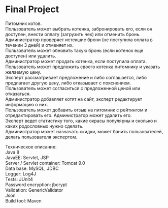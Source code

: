 # Final Project

Питомник котов.  
Пользователь может выбрать котенка, забронировать его, если он доступен, внести оплату (загрузить чек) или отменить бронь.  
Администратор проверяет истекшие брони (не поступила оплата в течении 3 дней) и отменяет их.   
Пользователь может обновить такую бронь (если котенок еще доступен) или удалить.  
Администратор может продать котенка, если поступила оплата.  
Пользователь может предложить своего котенка питомнику и указать желаемую цену.  
Эксперт рассматривает предложение и либо соглашается, либо предлагает другую цену, либо отказывает с пояснением.  
Пользователь может согласиться с предложенной ценой или отказаться.  
Администратор добавляет котят на сайт, эксперт редактирует информацию о них.  
Пользователь может добавить отзыв на питомник с рейтингом и отредактировать его. Администратор может удалить его.  
Эксперт ведет статистику того, какие окрасы популярны и сколько и каких родословных нужно сделать.  
Администратор может назначать скидки, может банить пользователей, делать пользователя экспертом.  

Техническое описание:  
Java 8   
JavaEE: Servlet, JSP  
Server / Servlet container: Tomcat 9.0  
Data base: MySQL, JDBC  
Logger: Log4J  
Tests: JUnit4  
Password encryption: jbcrypt  
Validation: GenericValidator  
Json       
Build tool: Maven
